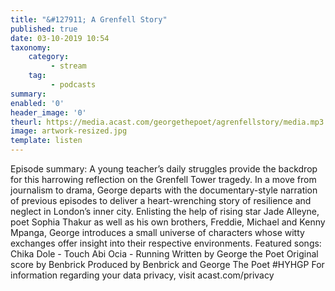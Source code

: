```yaml
---
title: "&#127911; A Grenfell Story"
published: true
date: 03-10-2019 10:54
taxonomy:
    category:
         - stream
    tag:
         - podcasts
summary:
enabled: '0'
header_image: '0'
theurl: https://media.acast.com/georgethepoet/agrenfellstory/media.mp3
image: artwork-resized.jpg
template: listen
---
```

 
Episode summary: A young teacher’s daily struggles provide the backdrop for this harrowing reflection on the Grenfell Tower tragedy. In a move from journalism to drama, George departs with the documentary-style narration of previous episodes to deliver a heart-wrenching story of resilience and neglect in London’s inner city. Enlisting the help of rising star Jade Alleyne, poet Sophia Thakur as well as his own brothers, Freddie, Michael and Kenny Mpanga, George introduces a small universe of characters whose witty exchanges offer insight into their respective environments. Featured songs: Chika Dole - Touch Abi Ocia - Running Written by George the Poet Original score by Benbrick Produced by Benbrick and George The Poet #HYHGP For information regarding your data privacy, visit acast.com/privacy
